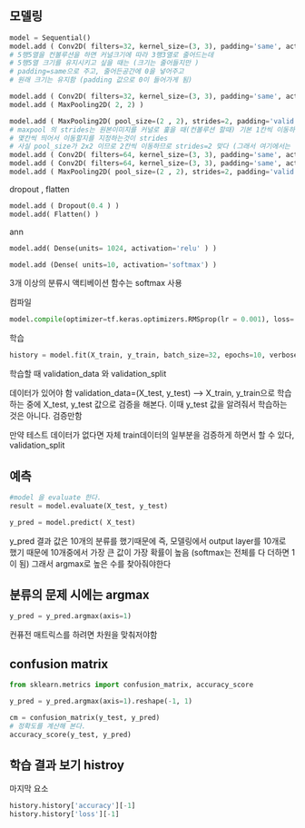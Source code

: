 ## 모델링
```py
model = Sequential()
model.add ( Conv2D( filters=32, kernel_size=(3, 3), padding='same', activation='relu', input_shape=(32, 32, 3)) )
# 5행5열을 컨볼루션을 하면 커널크기에 따라 3행3열로 줄어드는데
# 5행5열 크기를 유지시키고 싶을 때는 (크기는 줄어들지만 )
# padding=same으로 주고, 줄어든공간에 0을 넣어주고 
# 원래 크기는 유지함 (padding 값으로 0이 들어가게 됨)
```

```py
model.add ( Conv2D( filters=32, kernel_size=(3, 3), padding='same', activation='relu') )
model.add ( MaxPooling2D( 2, 2) ) 

```

```py
model.add ( MaxPooling2D( pool_size=(2 , 2), strides=2, padding='valid' ) )
# maxpool 의 strides는 원본이미지를 커널로 훑을 때(컨볼루션 할때) 기본 1칸씩 이동하는데
# 몇칸씩 띄어서 이동할지를 지정하는것이 strides
# 사실 pool_size가 2x2 이므로 2칸씩 이동하므로 strides=2 맞다 (그래서 여기에서는 생략도 가능)
model.add ( Conv2D( filters=64, kernel_size=(3, 3), padding='same', activation='relu') )
model.add ( Conv2D( filters=64, kernel_size=(3, 3), padding='same', activation='relu') )
model.add ( MaxPooling2D( pool_size=(2 , 2), strides=2, padding='valid' ) ) 

```

dropout , flatten
```py
model.add ( Dropout(0.4 ) )
model.add( Flatten() )
```

ann
```py
model.add( Dense(units= 1024, activation='relu' ) )

model.add (Dense( units=10, activation='softmax') )

```
3개 이상의 분류시 액티베이션 함수는 softmax 사용

컴파일 
```py
model.compile(optimizer=tf.keras.optimizers.RMSprop(lr = 0.001), loss='sparse_categorical_crossentropy', metrics=['accuracy'])
```

학습
```py
history = model.fit(X_train, y_train, batch_size=32, epochs=10, verbose=1, validation_split=0.25 )
```

학습할 때  validation_data 와 validation_split

데이터가 있어야 함
validation_data=(X_test, y_test)  --> X_train, y_train으로 학습하는 중에 
X_test, y_test 값으로 검증을 해본다. 이때 y_test 값을 알려줘서 학습하는 것은 아니다. 검증만함

만약 테스트 데이터가 없다면 
자체 train데이터의 일부분을 검증하게 하면서 할 수 있다, validation_split



## 예측
```py
#model 을 evaluate 한다.
result = model.evaluate(X_test, y_test)

y_pred = model.predict( X_test)
```




y_pred 결과 값은 10개의 분류를 했기때문에
즉, 모델링에서 output layer를 10개로 했기 때문에 
10개중에서 가장 큰 값이 가장 확률이 높음 (softmax는 전체를 다 더하면 1이 됨) 
그래서 argmax로 높은 수를 찾아줘야한다

## 분류의 문제 시에는 argmax
```py
y_pred = y_pred.argmax(axis=1)
```
컨퓨전 매트릭스를 하려면 차원을 맞춰저야함

## confusion matrix
```py
from sklearn.metrics import confusion_matrix, accuracy_score
```

```py
y_pred = y_pred.argmax(axis=1).reshape(-1, 1)

cm = confusion_matrix(y_test, y_pred)
# 정확도를 계산해 본다.
accuracy_score(y_test, y_pred)
```

## 학습 결과 보기 histroy
마지막 요소
```py
history.history['accuracy'][-1]
history.history['loss'][-1]
```


